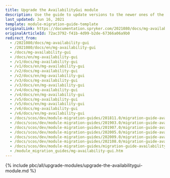 ```yaml
---
title: Upgrade the AvailabilityGui module
description: Use the guide to update versions to the newer ones of the AvailabilityGui module.
last_updated: Jun 16, 2021
template: module-migration-guide-template
originalLink: https://documentation.spryker.com/2021080/docs/mg-availability-gui
originalArticleId: 72ac3792-f41b-4d99-b2de-67366a06a9b0
redirect_from:
  - /2021080/docs/mg-availability-gui
  - /2021080/docs/en/mg-availability-gui
  - /docs/mg-availability-gui
  - /docs/en/mg-availability-gui
  - /v1/docs/mg-availability-gui
  - /v1/docs/en/mg-availability-gui
  - /v2/docs/mg-availability-gui
  - /v2/docs/en/mg-availability-gui
  - /v3/docs/mg-availability-gui
  - /v3/docs/en/mg-availability-gui
  - /v4/docs/mg-availability-gui
  - /v4/docs/en/mg-availability-gui
  - /v5/docs/mg-availability-gui
  - /v5/docs/en/mg-availability-gui
  - /v6/docs/mg-availability-gui
  - /v6/docs/en/mg-availability-gui
  - /docs/scos/dev/module-migration-guides/201811.0/migration-guide-availabilitygui.html
  - /docs/scos/dev/module-migration-guides/201903.0/migration-guide-availabilitygui.html
  - /docs/scos/dev/module-migration-guides/201907.0/migration-guide-availabilitygui.html
  - /docs/scos/dev/module-migration-guides/202005.0/migration-guide-availabilitygui.html
  - /docs/scos/dev/module-migration-guides/202009.0/migration-guide-availabilitygui.html
  - /docs/scos/dev/module-migration-guides/202108.0/migration-guide-availabilitygui.html
  - /docs/scos/dev/module-migration-guides/migration-guide-availabilitygui.html
  - /module_migration_guides/mg-availability-gui.htm
---
```


{% include pbc/all/upgrade-modules/upgrade-the-availabilitygui-module.md %} <!-- To edit, see /_includes/pbc/all/upgrade-modules/upgrade-the-availabilitygui-module.md -->
